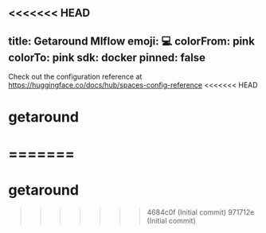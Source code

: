 <<<<<<< HEAD
---
title: Getaround Mlflow
emoji: 💻
colorFrom: pink
colorTo: pink
sdk: docker
pinned: false
---

Check out the configuration reference at https://huggingface.co/docs/hub/spaces-config-reference
<<<<<<< HEAD

# getaround
=======
=======
# getaround
>>>>>>> 4684c0f (Initial commit)
>>>>>>> 971712e (Initial commit)
